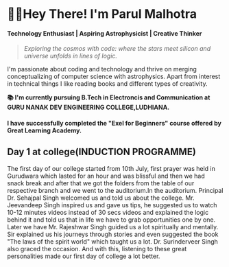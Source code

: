 # **👋🏻Hey There! I'm Parul Malhotra**

#### **Technology Enthusiast | Aspiring Astrophysicist | Creative Thinker**

>_Exploring the cosmos with code: where the stars meet silicon and universe unfolds in lines of logic._

I'm passionate about coding and technology and thrive on merging conceptualizing of computer science with astrophysics. Apart from interest in technical things I like reading books and different types of creativity.


**📚 I'm currently pursuing B.Tech in Electroncis and Communication at GURU NANAK DEV ENGINEERING COLLEGE,LUDHIANA.**




#### I have successfully completed the "Exel for Beginners" course offered by Great Learning Academy.




## **Day 1 at college(INDUCTION PROGRAMME)**
The first day of our college started from 10th July, first prayer was held in Gurudwara which lasted for an hour and was blissful and then we had snack break and after that we got the folders from the table of our respective branch and we went to the auditorium.In the auditorium. Principal Dr. Sehajpal Singh welcomed us and told us about the college. Mr. Jeevandeep Singh inspired us and gave us tips, he suggested us to watch 10-12 minutes videos instead of 30 secs videos and explained the logic behind it and told us that in life we ​​have to grab opportunities one by one. Later we have Mr. Rajeshwar Singh guided us a lot spiritually and mentally. Sir explained us his journeys through stories and even suggested the book "The laws of the spirit world" which taught us a lot. Dr. Surinderveer Singh also graced the occasion. And with this, listening to these great personalities made our first day of college a lot better.






